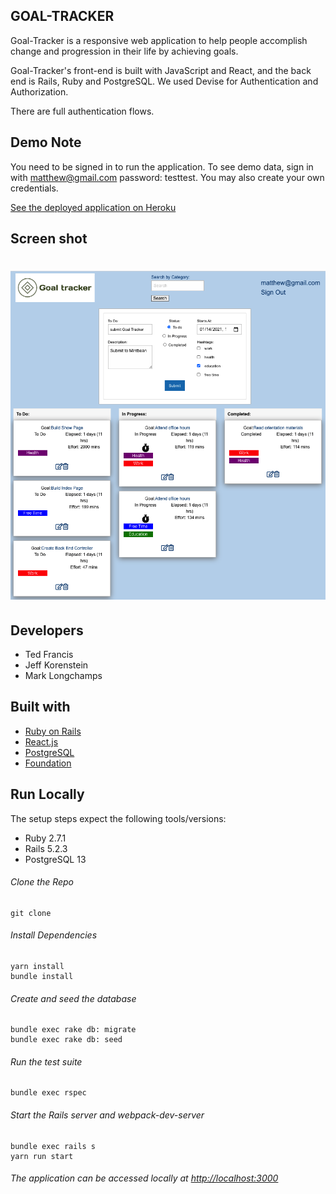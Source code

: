
## GOAL-TRACKER

Goal-Tracker is a responsive web application to help people accomplish change and progression in their life by achieving goals. 

Goal-Tracker's front-end is built with JavaScript and React, and the back end is Rails, Ruby and PostgreSQL.  We used Devise for Authentication and Authorization.

There are full authentication flows.

## Demo Note
You need to be signed in to run the application.
To see demo data, sign in with matthew@gmail.com  password: testtest.
You may also create your own credentials.

[See the deployed application on Heroku](https://goal-tracker-222.herokuapp.com/)


## Screen shot
# ![SCREENSHOT](app/assets/images/Screen-Shot-2021-01-14.png)

## Developers
- Ted Francis
- Jeff Korenstein
- Mark Longchamps

## Built with
- [Ruby on Rails](https://guides.rubyonrails.org/v5.2/)
- [React.js](https://reactjs.org/docs/getting-started.html)
- [PostgreSQL](https://www.postgresql.org/docs/13/index.html)
- [Foundation](https://get.foundation/)

## Run Locally
The setup steps expect the following tools/versions:
- Ruby 2.7.1
- Rails 5.2.3
- PostgreSQL 13

###### Clone the Repo
```
git clone 
```
###### Install Dependencies
```
yarn install 
bundle install 
```

###### Create and seed the database
```
bundle exec rake db: migrate
bundle exec rake db: seed
```

###### Run the test suite
```
bundle exec rspec
```
###### Start the Rails server and webpack-dev-server
```
bundle exec rails s
yarn run start
```

###### The application can be accessed locally at <http://localhost:3000>

